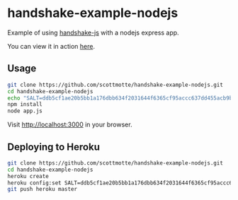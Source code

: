 # handshake-example-nodejs 

Example of using [handshake-js](https://github.com/scottmotte/handshake-js) with a nodejs express app.

You can view it in action [here](http://handshake-example-nodejs.herokuapp.com/).

## Usage

```bash
git clone https://github.com/scottmotte/handshake-example-nodejs.git
cd handshake-example-nodejs
echo "SALT=ddb5cf1ae20b5bb1a176dbb634f2031644f6365cf95accc637dd455acb9bbafb" > .env
npm install 
node app.js
```

Visit [http://localhost:3000](http://localhost:3000) in your browser.

## Deploying to Heroku

```bash
git clone https://github.com/scottmotte/handshake-example-nodejs.git
cd handshake-example-nodejs
heroku create
heroku config:set SALT=ddb5cf1ae20b5bb1a176dbb634f2031644f6365cf95accc637dd455acb9bbafb
git push heroku master
```
